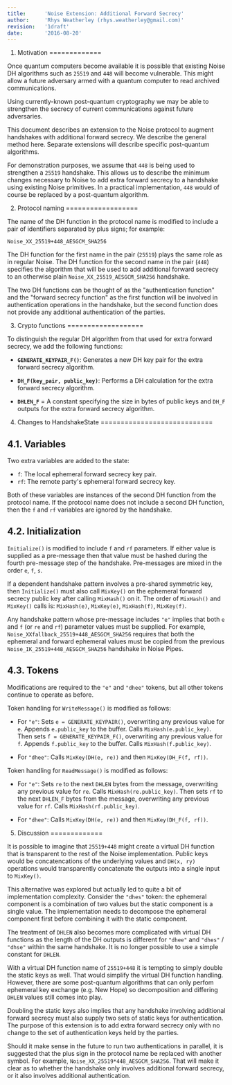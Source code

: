 ```yaml
---
title:      'Noise Extension: Additional Forward Secrecy'
author:     'Rhys Weatherley (rhys.weatherley@gmail.com)'
revision:   '1draft'
date:       '2016-08-20'
---
```


1. Motivation
=============

Once quantum computers become available it is possible that existing
Noise DH algorithms such as `25519` and `448` will become vulnerable.
This might allow a future adversary armed with a quantum computer to
read archived communications.

Using currently-known post-quantum cryptography we may be able to
strengthen the secrecy of current communications against future adversaries.

This document describes an extension to the Noise protocol to augment
handshakes with additional forward secrecy.  We describe the general
method here.  Separate extensions will describe specific post-quantum
algorithms.

For demonstration purposes, we assume that `448` is being used to
strengthen a `25519` handshake.  This allows us to describe the minimum
changes necessary to Noise to add extra forward secrecy to a handshake
using existing Noise primitives.  In a practical implementation,
`448` would of course be replaced by a post-quantum algorithm.

2. Protocol naming
==================

The name of the DH function in the protocol name is modified to
include a pair of identifiers separated by plus signs; for example:

    Noise_XX_25519+448_AESGCM_SHA256

The DH function for the first name in the pair (`25519`) plays the same
role as in regular Noise.  The DH function for the second name in the pair
(`448`) specifies the algorithm that will be used to add additional forward
secrecy to an otherwise plain `Noise_XX_25519_AESGCM_SHA256` handshake.

The two DH functions can be thought of as the "authentication function"
and the "forward secrecy function" as the first function will be
involved in authentication operations in the handshake, but the second
function does not provide any additional authentication of the parties.

3. Crypto functions
===================

To distinguish the regular DH algorithm from that used for extra forward
secrecy, we add the following functions:

 * **`GENERATE_KEYPAIR_F()`**: Generates a new DH key pair for the extra
   forward secrecy algorithm.

 * **`DH_F(key_pair, public_key)`**: Performs a DH calculation for the
   extra forward secrecy algorithm.

 * **`DHLEN_F`** = A constant specifying the size in bytes of public keys
   and `DH_F` outputs for the extra forward secrecy algorithm.

4. Changes to HandshakeState
============================

4.1. Variables
--------------

Two extra variables are added to the state:

 * `f`: The local ephemeral forward secrecy key pair.
 * `rf`: The remote party's ephemeral forward secrecy key.

Both of these variables are instances of the second DH function from
the protocol name.  If the protocol name does not include a second
DH function, then the `f` and `rf` variables are ignored by the handshake.

4.2. Initialization
-------------------

`Initialize()` is modified to include `f` and `rf` parameters.  If either
value is supplied as a pre-message then that value must be hashed
during the fourth pre-message step of the handshake.  Pre-messages
are mixed in the order `e`, `f`, `s`.

If a dependent handshake pattern involves a pre-shared symmetric key,
then `Initialize()` must also call `MixKey()` on the ephemeral forward
secrecy public key after calling `MixHash()` on it.  The order of
`MixHash()` and `MixKey()` calls is: `MixHash(e)`, `MixKey(e)`,
`MixHash(f)`, `MixKey(f)`.

Any handshake pattern whose pre-message includes `"e"` implies that
both `e` and `f` (or `re` and `rf`) parameter values must be supplied.
For example, `Noise_XXfallback_25519+448_AESGCM_SHA256` requires
that both the ephemeral and forward ephemeral values must be copied from
the previous `Noise_IK_25519+448_AESGCM_SHA256` handshake in Noise Pipes.

4.3. Tokens
-----------

Modifications are required to the `"e"` and `"dhee"` tokens, but all other
tokens continue to operate as before.

Token handling for `WriteMessage()` is modified as follows:

 * For `"e"`:  Sets `e = GENERATE_KEYPAIR()`, overwriting any previous
   value for `e`.  Appends `e.public_key` to the buffer.  Calls
   `MixHash(e.public_key)`.  Then sets `f = GENERATE_KEYPAIR_F()`,
   overwriting any previous value for `f`.  Appends `f.public_key`
   to the buffer.  Calls `MixHash(f.public_key)`.

 * For `"dhee"`:  Calls `MixKey(DH(e, re))` and then `MixKey(DH_F(f, rf))`.

Token handling for `ReadMessage()` is modified as follows:

 * For `"e"`: Sets `re` to the next `DHLEN` bytes from the message,
   overwriting any previous value for `re`. Calls `MixHash(re.public_key)`. 
   Then sets `rf` to the next `DHLEN_F` bytes from the message,
   overwriting any previous value for `rf`. Calls `MixHash(rf.public_key)`. 

 * For `"dhee"`:  Calls `MixKey(DH(e, re))` and then `MixKey(DH_F(f, rf))`.

5. Discussion
=============

It is possible to imagine that `25519+448` might create a virtual DH
function that is transparent to the rest of the Noise implementation.
Public keys would be concatencations of the underlying values and
`DH(x, ry)` operations would transparently concatenate the outputs
into a single input to `MixKey()`.

This alternative was explored but actually led to quite a bit of
implementation complexity.  Consider the `"dhes"` token: the ephemeral
component is a combination of two values but the static component is a
single value.  The implementation needs to decompose the ephemeral
component first before combining it with the static component.

The treatment of `DHLEN` also becomes more complicated with virtual
DH functions as the length of the DH outputs is different for
`"dhee"` and `"dhes"` / `"dhse"` within the same handshake.
It is no longer possible to use a simple constant for `DHLEN`.

With a virtual DH function name of `25519+448` it is tempting to simply
double the static keys as well.  That would simplify the virtual DH
function handling.  However, there are some post-quantum algorithms that
can only perfom ephemeral key exchange (e.g. New Hope) so decomposition
and differing `DHLEN` values still comes into play.

Doubling the static keys also implies that any handshake involving
additional forward secrecy must also supply two sets of static keys
for authentication.  The purpose of this extension is to add extra
forward secrecy only with no change to the set of authentication keys
held by the parties.

Should it make sense in the future to run two authentications in
parallel, it is suggested that the plus sign in the protocol name
be replaced with another symbol.  For example,
`Noise_XX_25519*448_AESGCM_SHA256`.  That will make it clear as
to whether the handshake only involves additional forward secrecy,
or it also involves additional authentication.
